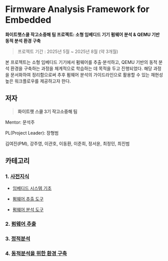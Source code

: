 # Firmware Analysis Framework for Embedded


**화이트햇스쿨 작고소중해 팀 프로젝트: 소형 임베디드 기기 펌웨어 분석 & QEMU 기반 동적 분석 환경 구축**

> 프로젝트 기간 : 2025년 5월 ~ 2025년 8월 (약 3개월)
> 

본 프로젝트는 소형 임베디드 기기에서 펌웨어를 추출·분석하고, QEMU 기반의 동적 분석 환경을 구축하는 과정을 체계적으로 학습하는 데 목적을 두고 진행되었다. 해당 과정을 문서화하여 정리함으로써 추후 펌웨어 분석의 가이드라인으로 활용할 수 있는 재현성 높은 워크플로우를 제공하고자 한다.

## 저자


> **화이트햇 스쿨 3기 작고소중해 팀**
> 

Mentor: 문석주

PL(Project Leader): 장형범

김여진(PM), 강주영, 이관호, 이동환, 이준희, 정서윤, 최정민, 최진범

## 카테고리

### 1. [사전지식](1%20사전지식/README.md)


- [임베디드 시스템 기초](1%20사전지식/1%20임베디드%20시스템%20기초/README.md)
  
- [펌웨어 추출 도구](1%20사전지식/2%20펌웨어%20추출%20도구/README.md)
  
- [펌웨어 분석 도구](1%20사전지식/3%20펌웨어%20분석%20도구/README.md)


### 2. [펌웨어 추출](2%20펌웨어%20추출/README.md)


### 3. [정적분석](3%20정적분석/README.md)


### 4. [동적분석을 위한 환경 구축](4%20동적분석을%20위한%20환경구축/README.md)


